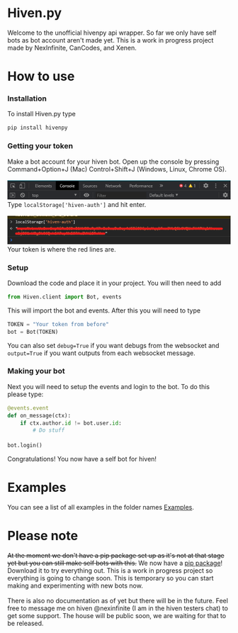 # Hiven.py
Welcome to the unofficial hivenpy api wrapper. So far we only have self bots as bot account aren't made yet. 
This is a work in progress project made by NexInfinite, CanCodes, and Xenen.

# How to use

### Installation
To install Hiven.py type 
```python
pip install hivenpy
```

### Getting your token
Make a bot account for your hiven bot. Open up the console by pressing Command+Option+J (Mac) Control+Shift+J (Windows, Linux, Chrome OS).
<br><br>
![Image not found](https://github.com/NexInfinite/hivenpy/blob/master/Images/console.png?raw=true)
<br>Type `localStorage['hiven-auth']` and hit enter.
<br><br>
![Image not found](https://github.com/NexInfinite/hivenpy/blob/master/Images/Local%20Storage.png?raw=true)
<br>Your token is where the red lines are.


### Setup
Download the code and place it in your project. You will then need to add 
```python
from Hiven.client import Bot, events
```
This will import the bot and events. After this you will need to type
```python
TOKEN = "Your token from before"
bot = Bot(TOKEN)
```
You can also set `debug=True` if you want debugs from the websocket and `output=True` if you want outputs 
from each websocket message.

### Making your bot
Next you will need to setup the events and login to the bot. To do this please type:
```python
@events.event
def on_message(ctx):
    if ctx.author.id != bot.user.id:  
        # Do stuff

bot.login()
```
Congratulations! You now have a self bot for hiven! 

# Examples
You can see a list of all examples in the folder names [Examples](Examples).

# Please note
~~At the moment we don't have a pip package set up as it's not at that stage yet but you can still make 
self bots with this.~~ We now have a [pip package](https://pypi.org/project/hivenpy/1.6/)! Download it to try everything out.
This is a work in progress project so everything is going to change soon. This is temporary so you can start making
and experimenting with new bots now.
<br><br>
There is also no documentation as of yet but there will be in the future. Feel free to message me on hiven
@nexinfinite (I am in the hiven testers chat) to get some support. The house will be public soon, we are 
waiting for that to be released.
